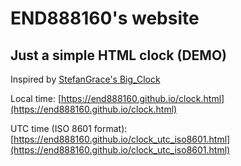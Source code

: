 # END888160's website

## Just a simple HTML clock (DEMO)

Inspired by [StefanGrace&#39;s Big_Clock](https://github.com/StefanGrace/Big_Clock)

Local time: [https://end888160.github.io/clock.html](https://end888160.github.io/clock.html)

UTC time (ISO 8601 format): [https://end888160.github.io/clock_utc_iso8601.html](https://end888160.github.io/clock_utc_iso8601.html)
